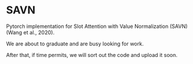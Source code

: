 # SAVN
Pytorch implementation for Slot Attention with Value Normalization (SAVN)(Wang et al., 2020). 

We are about to graduate and are busy looking for work.

After that, if time permits, we will sort out the code and upload it soon.
